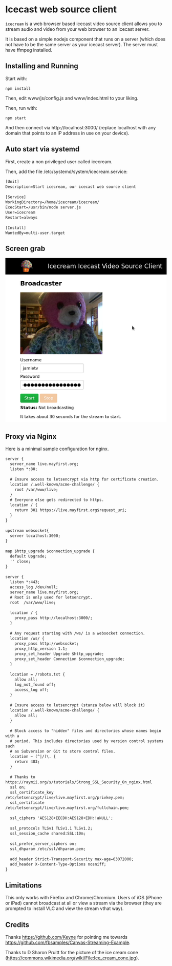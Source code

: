 # Icecast web source client

`icecream` is a web browser based icecast video source client allows you to stream audio and video from your web browser to an icecast server.

It is based on a simple nodejs component that runs on a server (which does not have to be the same server as your icecast server). The server must have ffmpeg installed.

## Installing and Running

Start with:

    npm install

Then, edit www/js/config.js and www/index.html to your liking.

Then, run with:

    npm start

And then connect via http://localhost:3000/ (replace localhost with any domain that points to an IP address in use on your device).

## Auto start via systemd

First, create a non privileged user called icecream.

Then, add the file /etc/systemd/system/icecream.service:

    [Unit]
    Description=Start icecream, our icecast web source client

    [Service]
    WorkingDirectory=/home/icecream/icecream/
    ExecStart=/usr/bin/node server.js
    User=icecream
    Restart=always

    [Install]
    WantedBy=multi-user.target

## Screen grab

![Screen grab of broadcaster](docs/screengrab.png)

## Proxy via Nginx

Here is a minimal sample configuration for nginx.

    server {
      server_name live.mayfirst.org; 
      listen *:80;

      # Ensure access to letsencrypt via http for certificate creation.
      location /.well-known/acme-challenge/ {
        root /var/www/live;
      }
      # Everyone else gets redirected to https.
      location / {
        return 301 https://live.mayfirst.org$request_uri;	
      }
    }

    upstream websocket{
      server localhost:3000;
    }

    map $http_upgrade $connection_upgrade {
      default Upgrade;
      '' close;
    }

    server {
      listen *:443;
      access_log /dev/null;
      server_name live.mayfirst.org; 
      # Root is only used for letsencrypt.
      root  /var/www/live;

      location / {
        proxy_pass http://localhost:3000/;
      }

      # Any request starting with /ws/ is a websocket connection.
      location /ws/ {
        proxy_pass http://websocket;
        proxy_http_version 1.1;
        proxy_set_header Upgrade $http_upgrade;
        proxy_set_header Connection $connection_upgrade;
      }

      location = /robots.txt {
        allow all;
        log_not_found off;
        access_log off;
      }

      # Ensure access to letsencrypt (stanza below will block it)
      location /.well-known/acme-challenge/ {
        allow all;
      }
        
      # Block access to "hidden" files and directories whose names begin with a
      # period. This includes directories used by version control systems such
      # as Subversion or Git to store control files.
      location ~ (^|/)\. {
        return 403;
      }

      # Thanks to https://raymii.org/s/tutorials/Strong_SSL_Security_On_nginx.html
      ssl on;
      ssl_certificate_key /etc/letsencrypt/live/live.mayfirst.org/privkey.pem;
      ssl_certificate /etc/letsencrypt/live/live.mayfirst.org/fullchain.pem;

      ssl_ciphers 'AES128+EECDH:AES128+EDH:!aNULL';

      ssl_protocols TLSv1 TLSv1.1 TLSv1.2;
      ssl_session_cache shared:SSL:10m;

      ssl_prefer_server_ciphers on;
      ssl_dhparam /etc/ssl/dhparam.pem;

      add_header Strict-Transport-Security max-age=63072000;
      add_header X-Content-Type-Options nosniff;
    }



## Limitations

This only works with Firefox and Chrome/Chromium. Users of iOS (iPhone or iPad) cannot broadcast at all or view a stream via the browser (they are prompted to install VLC and view the stream vthat way). 

## Credits 

Thanks https://github.com/Keyne for pointing me towards https://github.com/fbsamples/Canvas-Streaming-Example.

Thanks to D Sharon Pruitt for the picture of the ice cream cone (https://commons.wikimedia.org/wiki/File:Ice_cream_cone.jpg).
